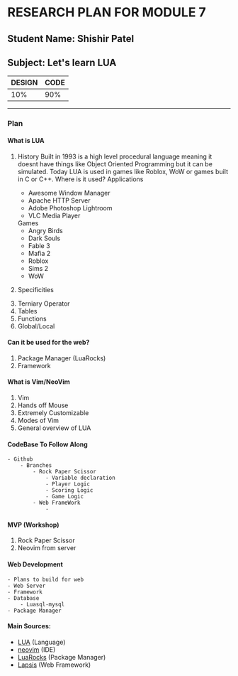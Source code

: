 # RESEARCH PLAN FOR MODULE 7

## Student Name: **Shishir Patel**

## Subject: **Let's learn LUA**


| **DESIGN**   | ****CODE****    |
|--------------- | --------------- |
| 10%   | 90%   |

---
### Plan
#### What is LUA
 1. History
 Built in 1993 is a high level procedural language meaning it doesnt have things like Object Oriented Programming but it can be simulated.  Today LUA is used in games like Roblox, WoW or games built in C or C++.
    Where is it used?
        Applications
        <ul><li>Awesome Window Manager</li>
        <li>Apache HTTP Server</li>
        <li>Adobe Photoshop Lightroom</li>
        <li>VLC Media Player</li></ul>
        Games
        <ul><li>Angry Birds</li>
        <li>Dark Souls</li>
        <li>Fable 3</li>
        <li>Mafia 2</li>
        <li>Roblox</li>
        <li>Sims 2</li>
        <li>WoW</li></ul>

 2. Specificities
        <li>Terniary Operator</li>
        <li>Tables</li>
        <li>Functions</li>
         <li>Global/Local</li>

#### Can it be used for the web?
 1. Package Manager (LuaRocks)
 2. Framework


#### What is Vim/NeoVim
 1. Vim
 2. Hands off Mouse
 3. Extremely Customizable
 4. Modes of Vim
 5. General overview of LUA

#### CodeBase To Follow Along
    - Github
        - Branches
            - Rock Paper Scissor
                - Variable declaration
                - Player Logic
                - Scoring Logic
                - Game Logic
            - Web FrameWork
                - 

#### MVP (Workshop)
 1. Rock Paper Scissor
 2. Neovim from server
 
#### Web Development
    - Plans to build for web
    - Web Server
    - Framework
    - Database
        - Luasql-mysql
    - Package Manager

#### Main Sources:
- [LUA](https://lua.org) (Language)
- [neovim](https://neovim.io) (IDE)
- [LuaRocks](https://luarocks.org) (Package Manager)
- [Lapsis](https://leafo.net/lapis/) (Web Framework)

